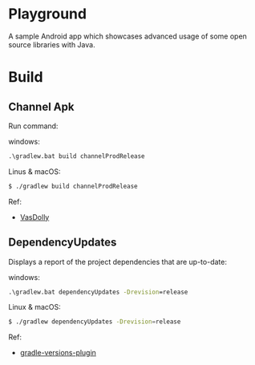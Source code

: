 # Playground

A sample Android app which showcases advanced usage of some open source libraries with Java.

# Build

## Channel Apk

Run command:

windows:

```cmd
.\gradlew.bat build channelProdRelease
```

Linus & macOS:

```bash
$ ./gradlew build channelProdRelease
```

Ref:

* [VasDolly](https://github.com/Tencent/VasDolly)

## DependencyUpdates

Displays a report of the project dependencies that are up-to-date:

windows:

```cmd
.\gradlew.bat dependencyUpdates -Drevision=release
```

Linux & macOS:

```bash
$ ./gradlew dependencyUpdates -Drevision=release
```

Ref:

* [gradle-versions-plugin](https://github.com/ben-manes/gradle-versions-plugin)
